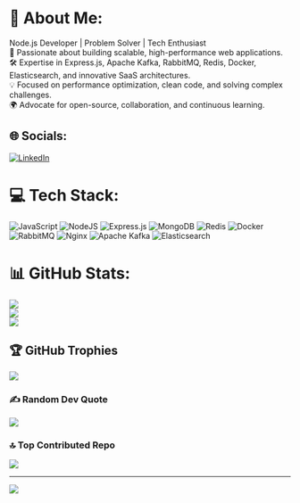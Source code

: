 # 💫 About Me:
Node.js Developer | Problem Solver | Tech Enthusiast<br>🚀 Passionate about building scalable, high-performance web applications.<br>🛠️ Expertise in Express.js, Apache Kafka, RabbitMQ, Redis, Docker, Elasticsearch, and innovative SaaS architectures.<br>💡 Focused on performance optimization, clean code, and solving complex challenges.<br>🌍 Advocate for open-source, collaboration, and continuous learning.


## 🌐 Socials:
[![LinkedIn](https://img.shields.io/badge/LinkedIn-%230077B5.svg?logo=linkedin&logoColor=white)](https://linkedin.com/in/kunal1358) 

# 💻 Tech Stack:
![JavaScript](https://img.shields.io/badge/javascript-%23323330.svg?style=for-the-badge&logo=javascript&logoColor=%23F7DF1E) ![NodeJS](https://img.shields.io/badge/node.js-6DA55F?style=for-the-badge&logo=node.js&logoColor=white) ![Express.js](https://img.shields.io/badge/express.js-%23404d59.svg?style=for-the-badge&logo=express&logoColor=%2361DAFB) ![MongoDB](https://img.shields.io/badge/MongoDB-%234ea94b.svg?style=for-the-badge&logo=mongodb&logoColor=white) ![Redis](https://img.shields.io/badge/redis-%23DD0031.svg?style=for-the-badge&logo=redis&logoColor=white) ![Docker](https://img.shields.io/badge/docker-%230db7ed.svg?style=for-the-badge&logo=docker&logoColor=white) ![RabbitMQ](https://img.shields.io/badge/rabbitmq-FF6600?style=for-the-badge&logo=rabbitmq&logoColor=white) ![Nginx](https://img.shields.io/badge/nginx-%23009639.svg?style=for-the-badge&logo=nginx&logoColor=white) ![Apache Kafka](https://img.shields.io/badge/Apache%20Kafka-000?style=for-the-badge&logo=apachekafka) ![Elasticsearch](https://img.shields.io/badge/elasticsearch-%230377CC.svg?style=for-the-badge&logo=elasticsearch&logoColor=white)
# 📊 GitHub Stats:
![](https://github-readme-stats.vercel.app/api?username=Kunal1358&theme=dark&hide_border=false&include_all_commits=false&count_private=false)<br/>
![](https://github-readme-streak-stats.herokuapp.com/?user=Kunal1358&theme=dark&hide_border=false)<br/>
![](https://github-readme-stats.vercel.app/api/top-langs/?username=Kunal1358&theme=dark&hide_border=false&include_all_commits=false&count_private=false&layout=compact)

## 🏆 GitHub Trophies
![](https://github-profile-trophy.vercel.app/?username=Kunal1358&theme=radical&no-frame=false&no-bg=true&margin-w=4)

### ✍️ Random Dev Quote
![](https://quotes-github-readme.vercel.app/api?type=horizontal&theme=radical)

### 🔝 Top Contributed Repo
![](https://github-contributor-stats.vercel.app/api?username=Kunal1358&limit=5&theme=dark&combine_all_yearly_contributions=true)

---
[![](https://visitcount.itsvg.in/api?id=Kunal1358&icon=0&color=0)](https://visitcount.itsvg.in)

<!-- Proudly created with GPRM ( https://gprm.itsvg.in ) -->
